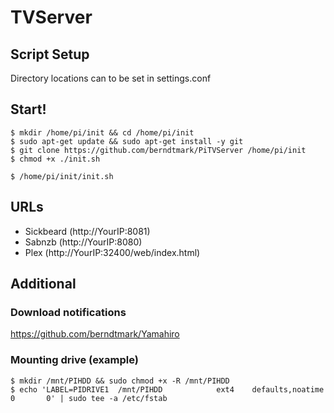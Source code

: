 # TVServer

## Script Setup
Directory locations can to be set in settings.conf

## Start!
```
$ mkdir /home/pi/init && cd /home/pi/init
$ sudo apt-get update && sudo apt-get install -y git
$ git clone https://github.com/berndtmark/PiTVServer /home/pi/init
$ chmod +x ./init.sh

$ /home/pi/init/init.sh
```

## URLs
- Sickbeard (http://YourIP:8081)
- Sabnzb (http://YourIP:8080)
- Plex (http://YourIP:32400/web/index.html) 

## Additional
### Download notifications
https://github.com/berndtmark/Yamahiro

### Mounting drive (example)
```
$ mkdir /mnt/PIHDD && sudo chmod +x -R /mnt/PIHDD
$ echo 'LABEL=PIDRIVE1  /mnt/PIHDD            ext4    defaults,noatime  0       0' | sudo tee -a /etc/fstab
```
